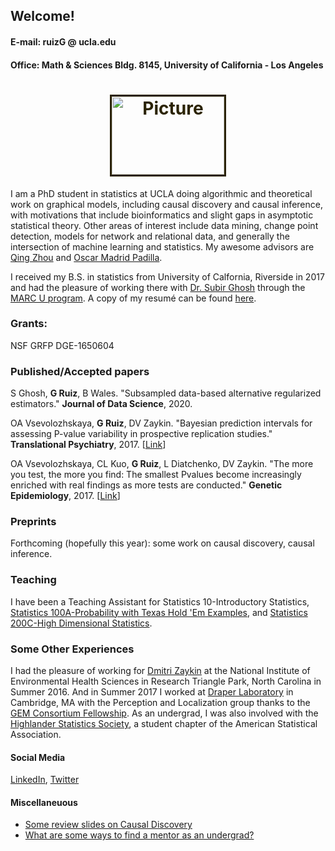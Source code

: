 
## Welcome!

#### E-mail: ruizG	@	ucla.edu

#### Office: Math & Sciences Bldg. 8145, University of California - Los Angeles


<h1 style="color: #5e9ca0; text-align: center; rotate: 90;"><span style="color: #2b2301;"><img src="./portrait.png" alt="Picture" border="3" width="180" height="125"></span></h1>


I am a PhD student in statistics at UCLA doing algorithmic and theoretical work on graphical models, including causal discovery and causal inference, with motivations that include bioinformatics and slight gaps in asymptotic statistical theory. Other areas of interest include data mining, change point detection, models for network and relational data, and generally the intersection of machine learning and statistics. My awesome advisors are [Qing Zhou](http://www.stat.ucla.edu/~zhou/) and [Oscar Madrid Padilla](https://hernanmp.github.io/).

I received my B.S. in statistics from University of Calfornia, Riverside in 2017 and had the pleasure of working there with [Dr. Subir Ghosh](https://profiles.ucr.edu/subir.ghosh) through the [MARC U program](https://marcu.ucr.edu/). A copy of my resumé can be found [here](https://github.com/gabriel-ruiz/gabriel-ruiz.github.io/blob/master/resume_ruizgabriel_github.pdf).



### Grants: 
NSF GRFP DGE-1650604

### Published/Accepted papers

S Ghosh, **G Ruiz**, B Wales. "Subsampled data-based alternative regularized estimators."
 **Journal of Data Science**, 2020.

OA Vsevolozhskaya, **G Ruiz**, DV Zaykin. "Bayesian prediction intervals for assessing P-value variability in prospective replication studies." **Translational Psychiatry**, 2017. [[Link](https://arxiv.org/abs/1609.01664)]

OA Vsevolozhskaya, CL Kuo, **G Ruiz**, L Diatchenko, DV Zaykin. "The more you test, the more you find: The smallest Pvalues become increasingly enriched with real findings as more tests are conducted." **Genetic Epidemiology**, 2017. [[Link](https://onlinelibrary.wiley.com/doi/full/10.1002/gepi.22064)]


### Preprints
Forthcoming (hopefully this year): some work on causal discovery, causal inference. 

### Teaching
I have been a Teaching Assistant for Statistics 10-Introductory Statistics, [Statistics 100A-Probability with Texas Hold 'Em Examples](http://www.stat.ucla.edu/~frederic/100a/W15/syllabus.html), and [Statistics 200C-High Dimensional Statistics](http://www.stat.ucla.edu/~arashamini/teaching/200c).


### Some Other Experiences
I had the pleasure of working for [Dmitri Zaykin](https://scholar.google.com/citations?user=Lk0u83MAAAAJ&hl=en) at the National Institute of Environmental Health Sciences in Research Triangle Park, North Carolina in Summer 2016. And in Summer 2017 I worked at [Draper Laboratory](https://www.draper.com/) in Cambridge, MA with the Perception and Localization group thanks to the [GEM Consortium Fellowship](http://www.gemfellowship.org/students/gem-fellowship-program/). As an undergrad, I was also involved with the [Highlander Statistics Society](https://highlanderlink.ucr.edu/organization/hiss), a student chapter of the American Statistical Association.

#### Social Media
[LinkedIn](https://www.linkedin.com/in/gabriel-ruiz-9a2a19b5/), [Twitter](https://twitter.com/_ruizGabriel)


#### Miscellaneuous 

- [Some review slides on Causal Discovery](https://github.com/gabriel-ruiz/gabriel-ruiz.github.io/blob/master/readingGroup_10Dec2020.pdf) 
- [What are some ways to find a mentor as an undergrad?](https://github.com/gabriel-ruiz/gabriel-ruiz.github.io/blob/master/howToFindAMentor_RLadiesIrvine%20_15Sept2020_ruizGabriel.pdf)
